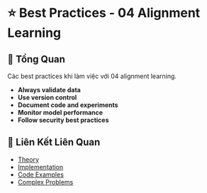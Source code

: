 # ⭐ Best Practices - 04 Alignment Learning

## 🎯 Tổng Quan

Các best practices khi làm việc với 04 alignment learning.

- **Always validate data**
- **Use version control**
- **Document code and experiments**
- **Monitor model performance**
- **Follow security best practices**

## 🔗 Liên Kết Liên Quan

- [Theory](./THEORY_04_alignment_learning.md)
- [Implementation](./IMPLEMENTATION_04_alignment_learning.md)
- [Code Examples](./CODE_EXAMPLES_04_alignment_learning.md)
- [Complex Problems](./COMPLEX_PROBLEMS.md)
